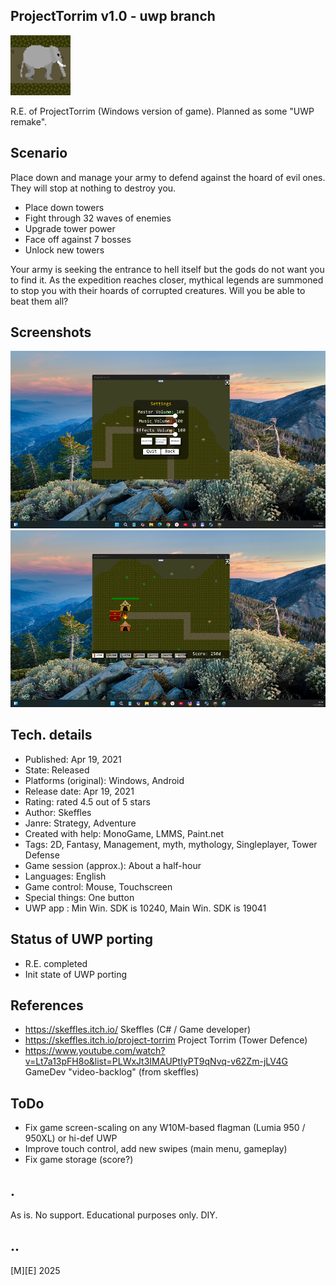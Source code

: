 ## ProjectTorrim v1.0 - uwp branch
![Logo](Images/logo.png)

R.E. of ProjectTorrim (Windows version of game). Planned as some "UWP remake".

## Scenario
Place down and manage your army to defend against the hoard of evil ones. They will stop at nothing to destroy you.

- Place down towers
- Fight through 32 waves of enemies
- Upgrade tower power
- Face off against 7 bosses
- Unlock new towers

Your army is seeking the entrance to hell itself but the gods do not want you to find it. As the expedition reaches closer, mythical legends are summoned to stop you with their hoards of corrupted creatures. Will you be able to beat them all?

## Screenshots
![](Images/sshot01.png)
![](Images/sshot02.png)

## Tech. details
- Published:	 Apr 19, 2021
- State: 	Released
- Platforms (original): Windows, Android
- Release date:	 Apr 19, 2021
- Rating: rated 4.5 out of 5 stars
- Author: Skeffles
- Janre: Strategy, Adventure
- Created with help: MonoGame, LMMS, Paint.net
- Tags:	2D, Fantasy, Management, myth, mythology, Singleplayer, Tower Defense
- Game session (approx.): About a half-hour
- Languages: English
- Game control: Mouse, Touchscreen
- Special things: One button
- UWP app : Min Win. SDK is 10240, Main Win. SDK is 19041  

## Status of UWP porting
- R.E. completed
- Init state  of UWP porting


## References
- https://skeffles.itch.io/ Skeffles (C# / Game developer)
- https://skeffles.itch.io/project-torrim Project Torrim (Tower Defence)
- https://www.youtube.com/watch?v=Lt7a13pFH8o&list=PLWxJt3IMAUPtIyPT9qNvq-v62Zm-jLV4G GameDev "video-backlog" (from skeffles)


## ToDo
- Fix game screen-scaling on any W10M-based flagman (Lumia 950 / 950XL) or hi-def UWP
- Improve touch control, add new swipes (main menu, gameplay)
- Fix game storage (score?)


## .
As is. No support. Educational purposes only. DIY.

## ..
[M][E] 2025